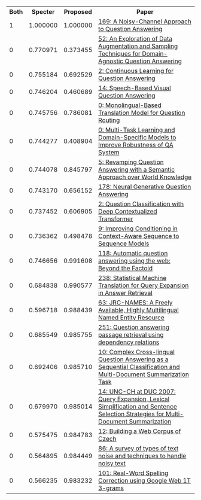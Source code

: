 <html><table><tr>
<th>Both</th>
<th>Specter</th>
<th>Proposed</th>
<th>Paper</th>
</tr>
<tr>
<td>1</td>
<td>1.000000</td>
<td>1.000000</td>
<td><a href="https://www.semanticscholar.org/paper/a09bf86e8b764507cb47c182433765eba0b3d53c">169: A Noisy-Channel Approach to Question Answering</a></td>
</tr>
<tr>
<td>0</td>
<td>0.770971</td>
<td>0.373455</td>
<td><a href="https://www.semanticscholar.org/paper/22e510c1f0fffed225c49dc5e5f57a9d80f0d61f">52: An Exploration of Data Augmentation and Sampling Techniques for Domain-Agnostic Question Answering</a></td>
</tr>
<tr>
<td>0</td>
<td>0.755184</td>
<td>0.692529</td>
<td><a href="https://www.semanticscholar.org/paper/9754b518b15a086a54d90f8f645cd482cd39cf7f">2: Continuous Learning for Question Answering</a></td>
</tr>
<tr>
<td>0</td>
<td>0.746204</td>
<td>0.460689</td>
<td><a href="https://www.semanticscholar.org/paper/6dc3b8a5fdceaea4b32df8552cbb5a22ef83c197">14: Speech-Based Visual Question Answering</a></td>
</tr>
<tr>
<td>0</td>
<td>0.745756</td>
<td>0.786081</td>
<td><a href="https://www.semanticscholar.org/paper/a9c006d6b76a334e97125d7c9f62cdf808717965">0: Monolingual-Based Translation Model for Question Routing</a></td>
</tr>
<tr>
<td>0</td>
<td>0.744277</td>
<td>0.408904</td>
<td><a href="https://www.semanticscholar.org/paper/16976d834ba10e7a6fb497c463447278b3d2029b">0: Multi-Task Learning and Domain-Specific Models to Improve Robustness of QA System</a></td>
</tr>
<tr>
<td>0</td>
<td>0.744078</td>
<td>0.845797</td>
<td><a href="https://www.semanticscholar.org/paper/c0395293d29f5c86b79261f5a67949f7b2c1b648">5: Revamping Question Answering with a Semantic Approach over World Knowledge</a></td>
</tr>
<tr>
<td>0</td>
<td>0.743170</td>
<td>0.656152</td>
<td><a href="https://www.semanticscholar.org/paper/b8dc4ae9de13be5f4c8333b026cb3ad956ae5b65">178: Neural Generative Question Answering</a></td>
</tr>
<tr>
<td>0</td>
<td>0.737452</td>
<td>0.606905</td>
<td><a href="https://www.semanticscholar.org/paper/a8c2d71e93e32025026d586324a957dbb585cdc6">2: Question Classification with Deep Contextualized Transformer</a></td>
</tr>
<tr>
<td>0</td>
<td>0.736362</td>
<td>0.498478</td>
<td><a href="https://www.semanticscholar.org/paper/1614aaae6713aa18116b140f78bbcfca07a78c98">9: Improving Conditioning in Context-Aware Sequence to Sequence Models</a></td>
</tr>
<tr>
<td>0</td>
<td>0.746656</td>
<td>0.991608</td>
<td><a href="https://www.semanticscholar.org/paper/1c78809a7fd22c95f4d60cd707c32280a019940f">118: Automatic question answering using the web: Beyond the Factoid</a></td>
</tr>
<tr>
<td>0</td>
<td>0.684838</td>
<td>0.990577</td>
<td><a href="https://www.semanticscholar.org/paper/f70d7d4d44bc01512c5d70a6c9e564676e53f39e">238: Statistical Machine Translation for Query Expansion in Answer Retrieval</a></td>
</tr>
<tr>
<td>0</td>
<td>0.596718</td>
<td>0.988439</td>
<td><a href="https://www.semanticscholar.org/paper/04328503bd36d0622068fe026d1d510b7a184f0b">63: JRC-NAMES: A Freely Available, Highly Multilingual Named Entity Resource</a></td>
</tr>
<tr>
<td>0</td>
<td>0.685549</td>
<td>0.985755</td>
<td><a href="https://www.semanticscholar.org/paper/8b8496cae39ca1b22e70d208a749da171bc840ff">251: Question answering passage retrieval using dependency relations</a></td>
</tr>
<tr>
<td>0</td>
<td>0.692406</td>
<td>0.985710</td>
<td><a href="https://www.semanticscholar.org/paper/847cc664c794b86ad47eae88a72077f42fa054bc">10: Complex Cross-lingual Question Answering as a Sequential Classification and Multi-Document Summarization Task</a></td>
</tr>
<tr>
<td>0</td>
<td>0.679970</td>
<td>0.985014</td>
<td><a href="https://www.semanticscholar.org/paper/5204729d68125f8b93bde862e8bf250fdb020656">14: UNC-CH at DUC 2007: Query Expansion, Lexical Simplification and Sentence Selection Strategies for Multi-Document Summarization</a></td>
</tr>
<tr>
<td>0</td>
<td>0.575475</td>
<td>0.984783</td>
<td><a href="https://www.semanticscholar.org/paper/6b7262befa4a3fe908f497a46967f0e5ff86d531">12: Building a Web Corpus of Czech</a></td>
</tr>
<tr>
<td>0</td>
<td>0.564895</td>
<td>0.984449</td>
<td><a href="https://www.semanticscholar.org/paper/e8177afcb4e47ea6284359ddb32954ecc684ced7">86: A survey of types of text noise and techniques to handle noisy text</a></td>
</tr>
<tr>
<td>0</td>
<td>0.566235</td>
<td>0.983232</td>
<td><a href="https://www.semanticscholar.org/paper/cc282213ba8da570049de594bb1aa3a273c899fa">101: Real-Word Spelling Correction using Google Web 1T 3-grams</a></td>
</tr>
</table></html>
